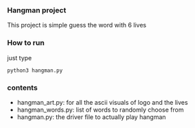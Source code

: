 ### Hangman project

This project is simple guess the word with 6 lives

### How to run

just type

```
python3 hangman.py
```

### contents

- hangman_art.py: for all the ascii visuals of logo and the lives
- hangman_words.py: list of words to randomly choose from
- hangman.py: the driver file to actually play hangman
